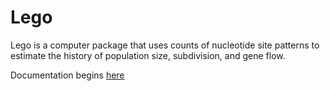 # Lego

Lego is a computer package that uses counts of nucleotide site
patterns to estimate the history of population size, subdivision, and
gene flow.

Documentation begins [here](http://htmlpreview.github.io/?https://github.com/alanrogers/lego/blob/master/doc/html/index.html)
